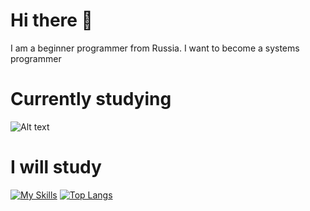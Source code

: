 # Hi there 👋
I am a beginner programmer from Russia. I want to become a systems programmer
# Currently studying
![Alt text](https://user-images.githubusercontent.com/5421823/62779159-4cf76880-baaa-11e9-8318-e20a1aaa913a.png)
# I will study
[![My Skills](https://skillicons.dev/icons?i=с,cpp)](https://skillicons.dev)
[![Top Langs](https://github-readme-stats.vercel.app/api/top-langs/?username=potichek&theme=synthwave)](https://github.com/anuraghazra/github-readme-stats)
